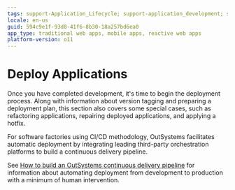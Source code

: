 ```yaml
---
tags: support-Application_Lifecycle; support-application_development; support-Integrations_Extensions; support-Application_Lifecycle-overview
locale: en-us
guid: 594c9e1f-93d8-41f6-8b30-18a257bd6ea0
app_type: traditional web apps, mobile apps, reactive web apps
platform-version: o11
---
```


# Deploy Applications

Once you have completed development, it's time to begin the deployment process. Along with information about version tagging and preparing a deployment plan, this section also covers some special cases, such as refactoring applications, repairing deployed applications, and applying a hotfix.

<div class="info" markdown="1">
For software factories using CI/CD methodology, OutSystems facilitates automatic deployment by integrating leading third-party orchestration platforms to build a continuous delivery pipeline.

See [How to build an OutSystems continuous delivery pipeline](https://success.outsystems.com/Documentation/How-to_Guides/DevOps/How_to_build_an_OutSystems_continuous_delivery_pipeline) for information about automating deployment from development to production with a minimum of human intervention.
</div>
